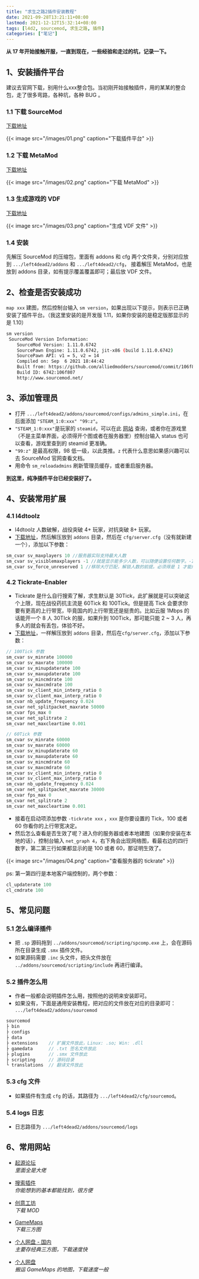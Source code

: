 ```yaml
---
title: "求生之路2插件安装教程"
date: 2021-09-28T13:21:11+08:00
lastmod: 2021-12-12T15:32:14+08:00
tags: [l4d2, sourcemod, 求生之路, 插件]
categories: ["笔记"]
---
```


**从 17 年开始接触开服，一直到现在，一些经验和走过的坑，记录一下。**
## 1、安装插件平台

建议去官网下载，别用什么xxx整合包。当初刚开始接触插件，用的某某的整合包，走了很多弯路，各种坑，各种 BUG 。 

### 1.1 下载 SourceMod
[下载地址](https://www.sourcemod.net/downloads.php?branch=stable)

<!-- ![下载插件平台](/images/01.png) -->
{{< image src="/images/01.png" caption="下载插件平台" >}}


### 1.2 下载 MetaMod
[下载地址](https://www.metamodsource.net/downloads.php?branch=stable)

<!-- ![下载 MetaMod](/images/02.png) -->
{{< image src="/images/02.png" caption="下载 MetaMod" >}}

### 1.3 生成游戏的 VDF
[下载地址](https://www.metamodsource.net/vdf)

<!-- ![生成 VDF 文件](/images/03.png) -->
{{< image src="/images/03.png" caption="生成 VDF 文件" >}}

### 1.4 安装

先解压 SourceMod 的压缩包，里面有 addons 和 cfg 两个文件夹，分别对应放到 `.../left4dead2/addons` 和 `.../left4dead2/cfg`，
接着解压 MetaMod，也是放到 addons 目录，如有提示覆盖覆盖即可；最后放 VDF 文件。   

## 2、检查是否安装成功

`map xxx` 建图，然后控制台输入 `sm version`，如果出现以下提示，则表示已正确安装了插件平台。（我这里安装的是开发版 1.11，如果你安装的是稳定版那显示的是 1.10）

```bash
sm version
 SourceMod Version Information:
    SourceMod Version: 1.11.0.6742
    SourcePawn Engine: 1.11.0.6742, jit-x86 (build 1.11.0.6742)
    SourcePawn API: v1 = 5, v2 = 14
    Compiled on: Sep  6 2021 18:44:42
    Built from: https://github.com/alliedmodders/sourcemod/commit/106f807
    Build ID: 6742:106f807
    http://www.sourcemod.net/
```

## 3、添加管理员

* 打开 `.../left4dead2/addons/sourcemod/configs/admins_simple.ini`，在后面添加 `"STEAM_1:0:xxx"	"99:z"`。   
* `"STEAM_1:0:xxx"`是玩家的 `steamid`，可以在此 [网站](https://steamid.io) 查询，或者你在游戏里（不是主菜单界面，必须得开个图或者在服务器里）控制台输入 status 也可以查看，游戏里查到的 steamid 更准确。  
* `"99:z"` 是最高权限，98 低一级，以此类推。`z` 代表什么意思如果感兴趣可以去 SourceMod 官网查看文档。  
* 用命令 `sm_reloadadmins` 刷新管理员缓存，或者重启服务器。

**到这里，纯净插件平台已经安装好了。**

## 4、安装常用扩展

### 4.1 l4dtoolz 

* l4dtoolz 人数破解，战役突破 4+ 玩家，对抗突破 8+ 玩家。  
* [下载地址](https://github.com/Accelerator74/l4dtoolz/releases)，然后解压放到 `addons` 目录，然后在 `cfg/server.cfg`（没有就新建一个），添加以下参数：

```cpp
sm_cvar sv_maxplayers 10 //服务器实际支持最大人数
sm_cvar sv_visiblemaxplayers -1 //就是显示能多少人数，可以随便设置任何数字。-1 表示跟着 sv_maxplayers 参数。
sm_cvar sv_force_unreserved 1 //移除大厅匹配，解锁人数的前提。必须得是 1 才能解锁 4+ / 8+ 人数上限。
```

### 4.2 Tickrate-Enabler

* Tickrate 是什么自行搜索了解，求生默认是 30Tick，此扩展就是可以突破这个上限，现在战役药抗主流是 60Tick 和 100Tick。但是提高 Tick 会要求你要有更高的上行带宽，毕竟国内的上行带宽还是挺贵的。比如云服 1Mbps 的话能开一个 8 人 30TIck 的服，如果升到 100Tick，那可能只能 2 ~ 3 人，再多人的就会有丢包，体验不好。
* [下载地址](https://github.com/Accelerator74/Tickrate-Enabler/releases)，一样解压放到 `addons` 目录，然后在`cfg/server.cfg`，添加以下参数：

```cpp
// 100Tick 参数
sm_cvar sv_minrate 100000
sm_cvar sv_maxrate 100000
sm_cvar sv_minupdaterate 100
sm_cvar sv_maxupdaterate 100
sm_cvar sv_mincmdrate 100
sm_cvar sv_maxcmdrate 100
sm_cvar sv_client_min_interp_ratio 0
sm_cvar sv_client_max_interp_ratio 0
sm_cvar nb_update_frequency 0.024
sm_cvar net_splitpacket_maxrate 50000
sm_cvar fps_max 0 
sm_cvar net_splitrate 2
sm_cvar net_maxcleartime 0.001
```

```cpp
// 60Tick 参数
sm_cvar sv_minrate 60000
sm_cvar sv_maxrate 60000
sm_cvar sv_minupdaterate 60
sm_cvar sv_maxupdaterate 60
sm_cvar sv_mincmdrate 60
sm_cvar sv_maxcmdrate 60
sm_cvar sv_client_min_interp_ratio 0
sm_cvar sv_client_max_interp_ratio 0
sm_cvar nb_update_frequency 0.024
sm_cvar net_splitpacket_maxrate 30000
sm_cvar fps_max 0 
sm_cvar net_splitrate 2
sm_cvar net_maxcleartime 0.001
```

* 接着在启动项添加参数 `-tickrate xxx` ，`xxx` 是你要设置的 Tick，100 或者 60 你看你的上行带宽决定。  
* 然后怎么查看是否生效了呢？进入你的服务器或者本地建图（如果你安装在本地的话），控制台输入 `net_graph 4`，右下角会出现网络图，看最右边的四行数字，第二第三行如果都显示的是 100 或者 60，那证明生效了。

<!-- ![查看服务器的 tickrate](/images/04.png) -->
{{< image src="/images/04.png" caption="查看服务器的 tickrate" >}}

ps: 第一第四行是本地客户端控制的，两个参数：

```cpp
cl_updaterate 100
cl_cmdrate 100
```
## 5、常见问题

### 5.1 怎么编译插件
* 把 `.sp` 源码拖到 `../addons/sourcemod/scripting/spcomp.exe` 上，会在源码所在目录生成 `.smx` 插件文件。
* 如果源码需要 `.inc` 头文件，把头文件放在 `../addons/sourcemod/scripting/include` 再进行编译。

### 5.2 插件怎么用
* 作者一般都会说明插件怎么用，按照他的说明来安装即可。
* 如果没有，下面是通用安装教程，把对应的文件放在对应的目录即可： `.../left4dead2/addons/sourcemod`
```cpp
sourcemod
├ bin
├ configs
├ data
├ extensions	// 扩展文件放此，Linux: .so; Win: .dll
├ gamedata		// .txt 签名文件放此
├ plugins		// .smx 文件放此
├ scripting		// 源码目录
└ translations	// 翻译文件放此
```

### 5.3 cfg 文件
* 如果插件有生成 `cfg` 的话，其路径为 `.../left4dead2/cfg/sourcemod`。

### 5.4 logs 日志
* 日志路径为 `.../left4dead2/addons/sourcemod/logs`

## 6、常用网站
* [起源论坛](https://forums.alliedmods.net)  
  *里面全是大佬*  

* [搜索插件](http://www.sourcemod.net/plugins.php?cat=0&mod=6&title=&author=&description=&search=1)  
  *你能想到的基本都能找到，很方便*  

* [创意工坊](https://steamcommunity.com/app/550/workshop/)  
  *下载 MOD*  

* [GameMaps](https://www.gamemaps.com/l4d2/maps)  
  *下载三方图*  

* [个人网盘 - 国内](http://pan.ixuner.top)  
  *主要存经典三方图，下载速度快*  

* [个人网盘](https://maps.ixuner.top)  
  *搬运 GameMaps 的地图，下载速度一般*  
